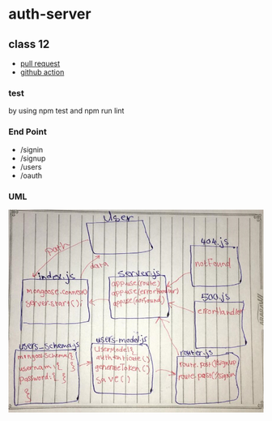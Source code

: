 # auth-server

## class 12
- [pull request](https://github.com/sondos-401-advanced-javascript/auth-server/pull/2)
- [github action](https://github.com/sondos-401-advanced-javascript/auth-server/actions)

### test
by using npm test and npm run lint

### End Point
- /signin 
- /signup
- /users
- /oauth

### UML
![UML](./assest/lab-11.jpg)